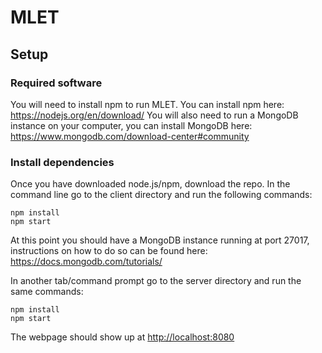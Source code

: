# MLET

## Setup

### Required software
You will need to install npm to run MLET. You can install npm here: <https://nodejs.org/en/download/>
You will also need to run a MongoDB instance on your computer, you can install MongoDB here: <https://www.mongodb.com/download-center#community>
### Install dependencies
Once you have downloaded node.js/npm, download the repo. In the command line go to the client directory and run the following commands:
```
npm install
npm start
```
At this point you should have a MongoDB instance running at port 27017, instructions on how to do so can be found here: <https://docs.mongodb.com/tutorials/>

In another tab/command prompt go to the server directory and run the same commands: 
```
npm install
npm start
```

The webpage should show up at <http://localhost:8080>


